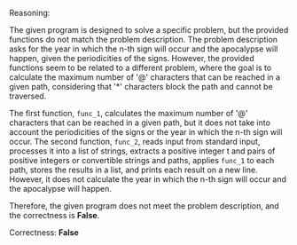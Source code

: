 Reasoning: 

The given program is designed to solve a specific problem, but the provided functions do not match the problem description. The problem description asks for the year in which the n-th sign will occur and the apocalypse will happen, given the periodicities of the signs. However, the provided functions seem to be related to a different problem, where the goal is to calculate the maximum number of '@' characters that can be reached in a given path, considering that '*' characters block the path and cannot be traversed.

The first function, `func_1`, calculates the maximum number of '@' characters that can be reached in a given path, but it does not take into account the periodicities of the signs or the year in which the n-th sign will occur. The second function, `func_2`, reads input from standard input, processes it into a list of strings, extracts a positive integer t and pairs of positive integers or convertible strings and paths, applies `func_1` to each path, stores the results in a list, and prints each result on a new line. However, it does not calculate the year in which the n-th sign will occur and the apocalypse will happen.

Therefore, the given program does not meet the problem description, and the correctness is **False**.

Correctness: **False**